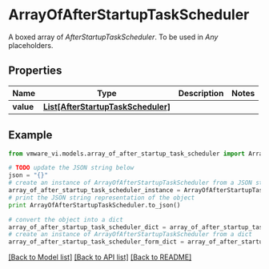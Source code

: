# ArrayOfAfterStartupTaskScheduler

A boxed array of *AfterStartupTaskScheduler*. To be used in *Any* placeholders. 

## Properties
Name | Type | Description | Notes
------------ | ------------- | ------------- | -------------
**value** | [**List[AfterStartupTaskScheduler]**](AfterStartupTaskScheduler.md) |  | 

## Example

```python
from vmware_vi.models.array_of_after_startup_task_scheduler import ArrayOfAfterStartupTaskScheduler

# TODO update the JSON string below
json = "{}"
# create an instance of ArrayOfAfterStartupTaskScheduler from a JSON string
array_of_after_startup_task_scheduler_instance = ArrayOfAfterStartupTaskScheduler.from_json(json)
# print the JSON string representation of the object
print ArrayOfAfterStartupTaskScheduler.to_json()

# convert the object into a dict
array_of_after_startup_task_scheduler_dict = array_of_after_startup_task_scheduler_instance.to_dict()
# create an instance of ArrayOfAfterStartupTaskScheduler from a dict
array_of_after_startup_task_scheduler_form_dict = array_of_after_startup_task_scheduler.from_dict(array_of_after_startup_task_scheduler_dict)
```
[[Back to Model list]](../README.md#documentation-for-models) [[Back to API list]](../README.md#documentation-for-api-endpoints) [[Back to README]](../README.md)


